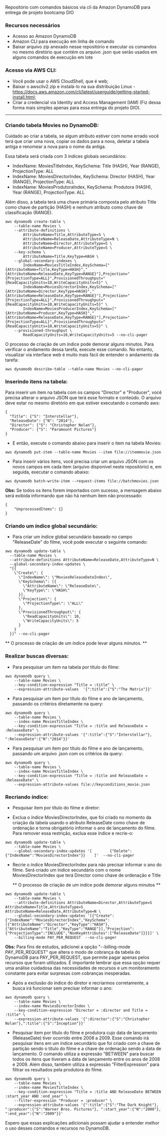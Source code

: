 Repositório com comandos básicos via cli da Amazon DynamoDB para entrega de projeto bootcamp DIO

### Recursos necessários
  - Acesso ao Amazon DynamoDB
  - Amazon CLI para execução em linha de comando
  - Baixar arquivo zip anexado nesse repositório e executar os comandos no mesmo diretório que contém os arquivo .json que serão usados em alguns comandos de execução em lote

### Acesso via AWS CLI:
- Você pode usar o AWS CloudShell, que é web;
- Baixar o awscliv2.zip e instalá-lo na sua distribuição Linux - https://docs.aws.amazon.com/cli/latest/userguide/getting-started-install.html;
- Criar a credencial via Identity and Access Management (IAM) (Fiz dessa forma mais simples apenas para essa entrega do projeto DIO).

---

### Criando tabela Movies no DynamoDB:

Cuidado ao criar a tabela, se algum atributo estiver com nome errado você terá que criar uma nova, copiar os dados para a nova, deletar a tabela antiga e renomear a nova para o nome da antiga.

Essa tabela será criada com 3 índices globais secundários:
- IndexName: MoviesTitleIndex, KeySchema: Title (HASH), Year (RANGE), ProjectionType: ALL
- IndexName: MoviesDirectorIndex, KeySchema: Director (HASH), Year (RANGE), ProjectionType: ALL
- IndexName: MoviesProdutoraIndex, KeySchema: Produtora (HASH), Year (RANGE), ProjectionType: ALL

Além disso, a tabela terá uma chave primária composta pelo atributo Title como chave de partição (HASH) e nenhum atributo como chave de classificação (RANGE).

```
aws dynamodb create-table \
    --table-name Movies \
    --attribute-definitions \
        AttributeName=Title,AttributeType=S \
        AttributeName=ReleaseDate,AttributeType=N \
        AttributeName=Director,AttributeType=S \
        AttributeName=Producer,AttributeType=S \
    --key-schema \
        AttributeName=Title,KeyType=HASH \
    --global-secondary-indexes \
        IndexName=MoviesTitleIndex,KeySchema=["{AttributeName=Title,KeyType=HASH}","{AttributeName=ReleaseDate,KeyType=RANGE}"],Projection="{ProjectionType=ALL}",ProvisionedThroughput="{ReadCapacityUnits=10,WriteCapacityUnits=5}" \
        IndexName=MoviesDirectorIndex,KeySchema=["{AttributeName=Director,KeyType=HASH}","{AttributeName=ReleaseDate,KeyType=RANGE}"],Projection="{ProjectionType=ALL}",ProvisionedThroughput="{ReadCapacityUnits=10,WriteCapacityUnits=5}" \
        IndexName=MoviesProducerIndex,KeySchema=["{AttributeName=Producer,KeyType=HASH}","{AttributeName=ReleaseDate,KeyType=RANGE}"],Projection="{ProjectionType=ALL}",ProvisionedThroughput="{ReadCapacityUnits=10,WriteCapacityUnits=5}" \
    --provisioned-throughput \
        ReadCapacityUnits=10,WriteCapacityUnits=5 --no-cli-pager
```

O processo de criação de um índice pode demorar alguns minutos. Para verificar o andamento dessa tarefa, execute esse comando. No entanto, visualizar via interface web é muito mais fácil de entender o andamento da tarefa:

```
aws dynamodb describe-table --table-name Movies --no-cli-pager
```


### Inserindo itens na tabela:

Para inserir um item na tabela com os campos "Director" e "Producer", você precisa alterar o arquivo JSON que terá esse formato e conteúdo. O arquivo deve estar no mesmo diretório em que estiver executando o comando aws:

```
{
  "Title": {"S": "Interstellar"},
  "ReleaseDate": {"N": "2014"},
  "Director": {"S": "Christopher Nolan"},
  "Producer": {"S": "Paramount Pictures"}
}
```

-  E então, execute o comando abaixo para inserir o item na tabela Movies:

```
aws dynamodb put-item --table-name Movies --item file://itemmovie.json
```

-   Para inserir vários itens, você precisa criar um arquivo JSON com os novos campos em cada item (arquivo disponível neste repositório) e, em seguida, executar o comando abaixo:

```
aws dynamodb batch-write-item --request-items file://batchmovies.json
```

**Obs:** Se todos os itens forem importados com sucesso, a mensagem abaixo será exibida informando que não há nenhum item não processado:

```
{
    "UnprocessedItems": {}
}
```

### Criando um índice global secundário:

-   Para criar um índice global secundário baseado no campo "ReleaseDate" do filme, você pode executar o seguinte comando:

```
aws dynamodb update-table \
  --table-name Movies \
  --attribute-definitions AttributeName=ReleaseDate,AttributeType=N \
  --global-secondary-index-updates \
  "[{
    \"Create\": {
      \"IndexName\": \"MoviesReleaseDateIndex\",
      \"KeySchema\": [{
        \"AttributeName\": \"ReleaseDate\",
        \"KeyType\": \"HASH\"
      }],
      \"Projection\": {
        \"ProjectionType\": \"ALL\"
      },
      \"ProvisionedThroughput\": {
        \"ReadCapacityUnits\": 10,
        \"WriteCapacityUnits\": 5
      }
    }
  }]" --no-cli-pager

```

**  O processo de criação de um índice pode levar alguns minutos. **

### Realizar buscas diversas:

-   Para pesquisar um item na tabela por título do filme:

```
aws dynamodb query \
    --table-name Movies \
    --key-condition-expression "Title = :title" \
    --expression-attribute-values  '{":title":{"S":"The Matrix"}}'
```

-   Para pesquisar um item por título do filme e ano de lançamento, passando os critérios diretamente na query:

```
aws dynamodb query \
    --table-name Movies \
    --index-name MoviesTitleIndex \
    --key-condition-expression "Title = :title and ReleaseDate = :ReleaseDate" \
    --expression-attribute-values '{":title":{"S":"Interstellar"}, ":ReleaseDate":{"N":"2014"}}'
```

-   Para pesquisar um item por título do filme e ano de lançamento, passando um arquivo .json com os critérios da query:
    
```
aws dynamodb query \
    --table-name Movies \
    --index-name MoviesTitleIndex \
    --key-condition-expression "Title = :title and ReleaseDate = :ReleaseDate" \
    --expression-attribute-values file://keyconditions_movie.json   
```

### Recriando índice:

-   Pesquisar item por título do filme e diretor:

*  Exclua o índice MoviesDirectorIndex, que foi criado no momento da criação da tabela usando o atributo ReleaseDate como chave de ordenação e torna obrigatório informar o ano de lançamento do filme. Para remover essa restrição, exclua esse índice e recrie-o:
    
```
aws dynamodb update-table \
    --table-name Movies \
    --global-secondary-index-updates '[        {"Delete":{"IndexName":"MoviesDirectorIndex"}}    ]'  --no-cli-pager
```

*  Recrie o índice MoviesDirectorIndex para não precisar informar o ano do filme. Será criado um índice secundário com o nome MoviesDirectorIndex que terá Director como chave de ordenação e Title

    ** O processo de criação de um indíce pode demorar alguns minutos **

```
aws dynamodb update-table \
    --table-name Movies \
    --attribute-definitions AttributeName=Director,AttributeType=S AttributeName=Title,AttributeType=S AttributeName=ReleaseDate,AttributeType=N \
    --global-secondary-index-updates '[{"Create":{"IndexName":"MoviesDirectorIndex","KeySchema":[{"AttributeName":"Director","KeyType":"HASH"},{"AttributeName":"Title","KeyType":"RANGE"}],"Projection":{"ProjectionType":"INCLUDE","NonKeyAttributes":["ReleaseDate"]}}}]' \
    --billing-mode PAY_PER_REQUEST  --no-cli-pager
```

**Obs:** 
    Para fins de estudos, adicionei a opção "--billing-mode PAY_PER_REQUEST" que altera o modo de cobrança da tabela do DynamoDB para PAY_PER_REQUEST, que permite pagar apenas pelos recursos que foram utilizados. É importante lembrar que essa opção requer uma análise cuidadosa das necessidades de recursos e um monitoramento constante para evitar surpresas com cobranças inesperadas.


*  Após a exclusão do índice do diretor e recriarmos corretamente, a busca irá funcionar sem precisar informar o ano:

```
aws dynamodb query \
    --table-name Movies \
    --index-name MoviesDirectorIndex \
    --key-condition-expression "Director = :director and Title = :title" \
    --expression-attribute-values '{":director":{"S":"Christopher Nolan"},":title":{"S":"Inception"}}'
```

-   Pesquisar item por título do filme e produtora cujo data de lançamento (ReleaseDate) tiver ocorrido entre 2008 a 2009. Esse comando irá pesquisar itens em um índice secundário que foi criado com a chave de partição sendo o título do filme e a chave de ordenação sendo a data de lançamento. O comando utiliza a expressão "BETWEEN" para buscar todos os itens que tiveram a data de lançamento entre os anos de 2008 e 2009. Além disso, também utiliza a expressão "FilterExpression" para filtrar os resultados pela produtora do filme.

```
aws dynamodb query \
    --table-name Movies \
    --index-name MoviesTitleIndex \
    --key-condition-expression "Title = :title AND ReleaseDate BETWEEN :start_year AND :end_year" \
    --filter-expression "Producer = :producer" \
    --expression-attribute-values '{":title":{"S":"The Dark Knight"}, ":producer":{"S":"Warner Bros. Pictures"}, ":start_year":{"N":"2008"}, ":end_year":{"N":"2009"}}'
```

Espero que essas explicações adicionais possam ajudar a entender melhor o uso desses comandos e recursos no DynamoDB.